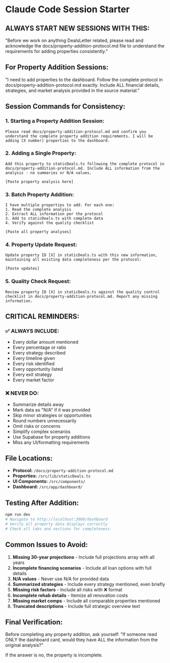 # Claude Code Session Starter

## ALWAYS START NEW SESSIONS WITH THIS:

"Before we work on anything DealsLetter related, please read and acknowledge the docs/property-addition-protocol.md file to understand the requirements for adding properties consistently."

## For Property Addition Sessions:
"I need to add properties to the dashboard. Follow the complete protocol in docs/property-addition-protocol.md exactly. Include ALL financial details, strategies, and market analysis provided in the source material."

## Session Commands for Consistency:

### 1. Starting a Property Addition Session:
```
Please read docs/property-addition-protocol.md and confirm you understand the complete property addition requirements. I will be adding [X number] properties to the dashboard.
```

### 2. Adding a Single Property:
```
Add this property to staticDeals.ts following the complete protocol in docs/property-addition-protocol.md. Include ALL information from the analysis - no summaries or N/A values.

[Paste property analysis here]
```

### 3. Batch Property Addition:
```
I have multiple properties to add. For each one:
1. Read the complete analysis
2. Extract ALL information per the protocol
3. Add to staticDeals.ts with complete data
4. Verify against the quality checklist

[Paste all property analyses]
```

### 4. Property Update Request:
```
Update property ID [X] in staticDeals.ts with this new information, maintaining all existing data completeness per the protocol:

[Paste updates]
```

### 5. Quality Check Request:
```
Review property ID [X] in staticDeals.ts against the quality control checklist in docs/property-addition-protocol.md. Report any missing information.
```

## CRITICAL REMINDERS:

### ✅ ALWAYS INCLUDE:
- Every dollar amount mentioned
- Every percentage or ratio
- Every strategy described
- Every timeline given
- Every risk identified
- Every opportunity listed
- Every exit strategy
- Every market factor

### ❌ NEVER DO:
- Summarize details away
- Mark data as "N/A" if it was provided
- Skip minor strategies or opportunities
- Round numbers unnecessarily
- Omit risks or concerns
- Simplify complex scenarios
- Use Supabase for property additions
- Miss any UI/formatting requirements

## File Locations:
- **Protocol:** `/docs/property-addition-protocol.md`
- **Properties:** `/src/lib/staticDeals.ts`
- **UI Components:** `/src/components/`
- **Dashboard:** `/src/app/dashboard/`

## Testing After Addition:
```bash
npm run dev
# Navigate to http://localhost:3000/dashboard
# Verify all property data displays correctly
# Check all tabs and sections for completeness
```

## Common Issues to Avoid:
1. **Missing 30-year projections** - Include full projections array with all years
2. **Incomplete financing scenarios** - Include all loan options with full details
3. **N/A values** - Never use N/A for provided data
4. **Summarized strategies** - Include every strategy mentioned, even briefly
5. **Missing risk factors** - Include all risks with ❌ format
6. **Incomplete rehab details** - Itemize all renovation costs
7. **Missing market comps** - Include all comparable properties mentioned
8. **Truncated descriptions** - Include full strategic overview text

## Final Verification:
Before completing any property addition, ask yourself:
"If someone read ONLY the dashboard card, would they have ALL the information from the original analysis?"

If the answer is no, the property is incomplete.